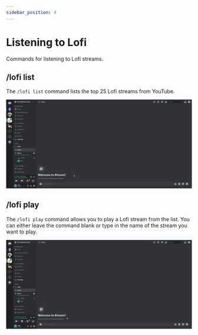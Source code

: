 ```yaml
---
sidebar_position: 4
---
```


# Listening to Lofi
Commands for listening to Lofi streams.

## /lofi list
The `/lofi list` command lists the top 25 Lofi streams from YouTube.

![Lofi List Command Usage](./img/lofi_list_command.gif)

## /lofi play
The `/lofi play` command allows you to play a Lofi stream from the list. You can either leave the command blank or type in the name of the stream you want to play.

![Lofi Play Command Usage](./img/lofi_play_command.gif)